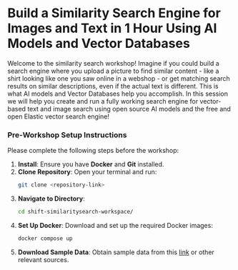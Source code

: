 # Build a Similarity Search Engine for Images and Text in 1 Hour Using AI Models and Vector Databases

Welcome to the similarity search workshop! 
Imagine if you could build a search engine where you upload a picture to find similar content - like a shirt looking like one you saw online in a webshop - or get matching search results on similar descriptions, even if the actual text is different. This is what AI models and Vector Databases help you accomplish. In this session we will help you create and run a fully working search engine for vector-based text and image search using open source AI models and the free and open Elastic vector search engine!

### Pre-Workshop Setup Instructions

Please complete the following steps before the workshop:

1. **Install**: Ensure you have **Docker** and **Git** installed.
2. **Clone Repository**: Open your terminal and run:  
   ```bash
   git clone <repository-link>
    ``` 
3. **Navigate to Directory**:
   ```bash
   cd shift-similaritysearch-workspace/
    ``` 
4. **Set Up Docker**: Download and set up the required Docker images:
   ```bash
   docker compose up
    ``` 
5. **Download Sample Data**: Obtain sample data from this [link](https://www.kaggle.com/datasets/kunalgupta2616/dog-vs-cat-images-data?resource=download) or other relevant sources.


